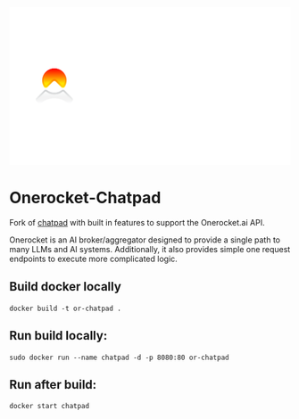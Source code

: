 ![OneRocket Logo](onerocketlogoblack.svg)

# Onerocket-Chatpad

Fork of [chatpad](https://github.com/deiucanta/chatpad) with built in features to support the Onerocket.ai API. 

Onerocket is an AI broker/aggregator designed to provide a single path to many LLMs and AI systems. Additionally, it also provides simple one request endpoints to execute more complicated logic. 

## Build docker locally 

```
docker build -t or-chatpad .
```

## Run build locally: 

```
sudo docker run --name chatpad -d -p 8080:80 or-chatpad
```

## Run after build: 

```
docker start chatpad
```
